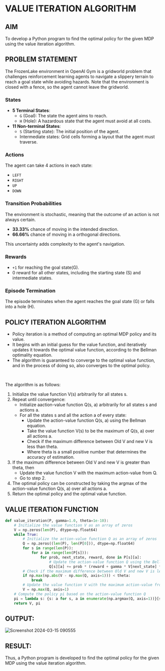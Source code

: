# VALUE ITERATION ALGORITHM

## AIM
To develop a Python program to find the optimal policy for the given MDP using the value iteration algorithm.

## PROBLEM STATEMENT
The FrozenLake environment in OpenAI Gym is a gridworld problem that challenges reinforcement learning agents to navigate a slippery terrain to reach a goal state while avoiding hazards. Note that the environment is closed with a fence, so the agent cannot leave the gridworld.

### States
- **5 Terminal States**:
  - `G` (Goal): The state the agent aims to reach.
  - `H` (Hole): A hazardous state that the agent must avoid at all costs.
- **11 Non-terminal States**:
  - `S` (Starting state): The initial position of the agent.
  - Intermediate states: Grid cells forming a layout that the agent must traverse.

### Actions
The agent can take 4 actions in each state:
- `LEFT`
- `RIGHT`
- `UP`
- `DOWN`

### Transition Probabilities
The environment is stochastic, meaning that the outcome of an action is not always certain.
- **33.33%** chance of moving in the intended direction.
- **66.66%** chance of moving in a orthogonal directions.

This uncertainty adds complexity to the agent's navigation.

### Rewards
- `+1` for reaching the goal state(G).
- 0 reward for all other states, including the starting state (S) and intermediate states.

### Episode Termination
The episode terminates when the agent reaches the goal state (G) or falls into a hole (H).

## POLICY ITERATION ALGORITHM
 - Policy iteration is a method of computing an optimal MDP policy and its value.
 - It begins with an initial guess for the value function, and iteratively updates it towards the optimal value function, according to the Bellman optimality equation. 
  - The algorithm is guaranteed to converge to the optimal value function, and in the process of doing so, also converges to the optimal policy.

</br>

The algorithm is as follows:
1. Initialize the value function V(s) arbitrarily for all states s.
2. Repeat until convergence:
   - Initialize aaction-value function Q(s, a) arbitrarily for all states s and actions a.
   - For all the states s and all the action a of every state:
     - Update the action-value function Q(s, a) using the Bellman equation.
     - Take the value function V(s) to be the maximum of Q(s, a) over all actions a.
     - Check if the maximum difference between Old V and new V is less than theta.
     - Where theta is a small positive number that determines the accuracy of estimation.
3. If the maximum difference between Old V and new V is greater than theta, then 
    - Update the value function V with the maximum action-value from Q.
    - Go to step 2.
4. The optimal policy can be constructed by taking the argmax of the action-value function Q(s, a) over all actions a.
5. Return the optimal policy and the optimal value function.

## VALUE ITERATION FUNCTION
```python
def value_iteration(P, gamma=1.0, theta=1e-10):
    # Initialize the value function V as an array of zeros
    V = np.zeros(len(P), dtype=np.float64)
    while True:
        # Initialize the action-value function Q as an array of zeros
        Q = np.zeros((len(P), len(P[0])), dtype=np.float64)
        for s in range(len(P)):
            for a in range(len(P[s])):
                for prob, next_state, reward, done in P[s][a]:
                    # Update the action-value function Q using the Bellman equation
                    Q[s][a] += prob * (reward + gamma * V[next_state] * (not done))
        # Check if the maximum difference between Old V and new V is less than theta.
        if np.max(np.abs(V - np.max(Q, axis=1))) < theta:
            break
        # Update the value function V with the maximum action-value from Q
        V = np.max(Q, axis=1)
    # Compute the policy pi based on the action-value function Q
    pi = lambda s: {s: a for s, a in enumerate(np.argmax(Q, axis=1))}[s]
    return V, pi
```

## OUTPUT:
![Screenshot 2024-03-15 090555](https://github.com/srikarthickeyanganapathy/rl-value-iteration/assets/119393842/6d876e8b-7b55-4dca-a097-7a6db46dc42b)

## RESULT:
Thus, a Python program is developed to find the optimal policy for the given MDP using the value iteration algorithm.
